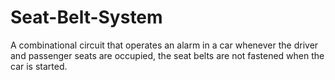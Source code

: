 # Seat-Belt-System
A combinational circuit that operates an alarm in a car whenever the driver and passenger seats are occupied, the seat belts are not fastened when the car is started.
